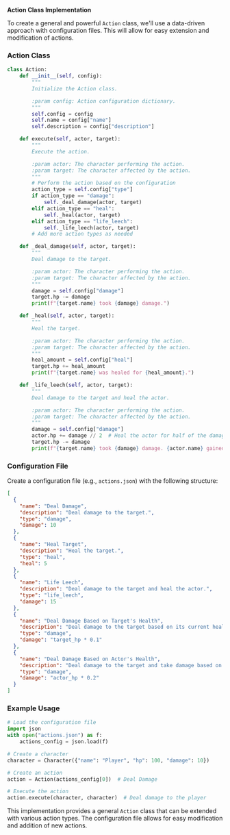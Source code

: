 **Action Class Implementation**

To create a general and powerful `Action` class, we'll use a data-driven approach with configuration files. This will allow for easy extension and modification of actions.

### Action Class

```python
class Action:
    def __init__(self, config):
        """
        Initialize the Action class.

        :param config: Action configuration dictionary.
        """
        self.config = config
        self.name = config["name"]
        self.description = config["description"]

    def execute(self, actor, target):
        """
        Execute the action.

        :param actor: The character performing the action.
        :param target: The character affected by the action.
        """
        # Perform the action based on the configuration
        action_type = self.config["type"]
        if action_type == "damage":
            self._deal_damage(actor, target)
        elif action_type == "heal":
            self._heal(actor, target)
        elif action_type == "life_leech":
            self._life_leech(actor, target)
        # Add more action types as needed

    def _deal_damage(self, actor, target):
        """
        Deal damage to the target.

        :param actor: The character performing the action.
        :param target: The character affected by the action.
        """
        damage = self.config["damage"]
        target.hp -= damage
        print(f"{target.name} took {damage} damage.")

    def _heal(self, actor, target):
        """
        Heal the target.

        :param actor: The character performing the action.
        :param target: The character affected by the action.
        """
        heal_amount = self.config["heal"]
        target.hp += heal_amount
        print(f"{target.name} was healed for {heal_amount}.")

    def _life_leech(self, actor, target):
        """
        Deal damage to the target and heal the actor.

        :param actor: The character performing the action.
        :param target: The character affected by the action.
        """
        damage = self.config["damage"]
        actor.hp += damage // 2  # Heal the actor for half of the damage
        target.hp -= damage
        print(f"{target.name} took {damage} damage. {actor.name} gained {damage // 2} health.")
```

### Configuration File

Create a configuration file (e.g., `actions.json`) with the following structure:

```json
[
  {
    "name": "Deal Damage",
    "description": "Deal damage to the target.",
    "type": "damage",
    "damage": 10
  },
  {
    "name": "Heal Target",
    "description": "Heal the target.",
    "type": "heal",
    "heal": 5
  },
  {
    "name": "Life Leech",
    "description": "Deal damage to the target and heal the actor.",
    "type": "life_leech",
    "damage": 15
  },
  {
    "name": "Deal Damage Based on Target's Health",
    "description": "Deal damage to the target based on its current health.",
    "type": "damage",
    "damage": "target_hp * 0.1"
  },
  {
    "name": "Deal Damage Based on Actor's Health",
    "description": "Deal damage to the target and take damage based on the actor's current health.",
    "type": "damage",
    "damage": "actor_hp * 0.2"
  }
]
```

### Example Usage

```python
# Load the configuration file
import json
with open("actions.json") as f:
    actions_config = json.load(f)

# Create a character
character = Character({"name": "Player", "hp": 100, "damage": 10})

# Create an action
action = Action(actions_config[0])  # Deal Damage

# Execute the action
action.execute(character, character)  # Deal damage to the player
```

This implementation provides a general `Action` class that can be extended with various action types. The configuration file allows for easy modification and addition of new actions.